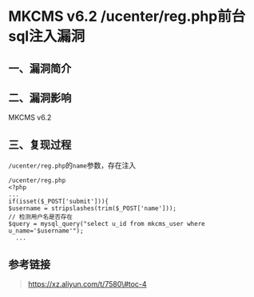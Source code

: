MKCMS v6.2 /ucenter/reg.php前台sql注入漏洞
==========================================

一、漏洞简介
------------

二、漏洞影响
------------

MKCMS v6.2

三、复现过程
------------

`/ucenter/reg.php`的`name`参数，存在注入

    /ucenter/reg.php
    <?php 
    ...
    if(isset($_POST['submit'])){
    $username = stripslashes(trim($_POST['name']));
    // 检测用户名是否存在
    $query = mysql_query("select u_id from mkcms_user where u_name='$username'");
      ...

参考链接
--------

> https://xz.aliyun.com/t/7580\#toc-4
